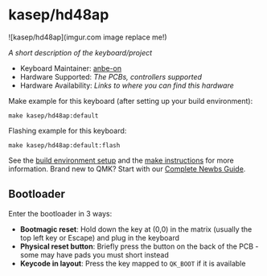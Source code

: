 # kasep/hd48ap

![kasep/hd48ap](imgur.com image replace me!)

*A short description of the keyboard/project*

* Keyboard Maintainer: [anbe-on](https://github.com/anbe-on)
* Hardware Supported: *The PCBs, controllers supported*
* Hardware Availability: *Links to where you can find this hardware*

Make example for this keyboard (after setting up your build environment):

    make kasep/hd48ap:default

Flashing example for this keyboard:

    make kasep/hd48ap:default:flash

See the [build environment setup](https://docs.qmk.fm/#/getting_started_build_tools) and the [make instructions](https://docs.qmk.fm/#/getting_started_make_guide) for more information. Brand new to QMK? Start with our [Complete Newbs Guide](https://docs.qmk.fm/#/newbs).

## Bootloader

Enter the bootloader in 3 ways:

* **Bootmagic reset**: Hold down the key at (0,0) in the matrix (usually the top left key or Escape) and plug in the keyboard
* **Physical reset button**: Briefly press the button on the back of the PCB - some may have pads you must short instead
* **Keycode in layout**: Press the key mapped to `QK_BOOT` if it is available
